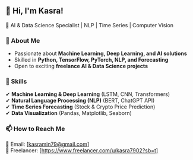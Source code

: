 ## 👋 Hi, I'm Kasra!  
🚀 AI & Data Science Specialist | NLP | Time Series | Computer Vision  

### 🔹 About Me  
- Passionate about **Machine Learning, Deep Learning, and AI solutions**  
- Skilled in **Python, TensorFlow, PyTorch, NLP, and Forecasting**  
- Open to exciting **freelance AI & Data Science projects**  

### 📌 Skills  
✔ **Machine Learning & Deep Learning** (LSTM, CNN, Transformers)  
✔ **Natural Language Processing (NLP)** (BERT, ChatGPT API)  
✔ **Time Series Forecasting** (Stock & Crypto Price Prediction)  
✔ **Data Visualization** (Pandas, Matplotlib, Seaborn)  

### 📫 How to Reach Me  
📧 Email: [kasramin79@gmail.com]  
🔗 Freelancer: [https://www.freelancer.com/u/kasra7902?sb=t] 
